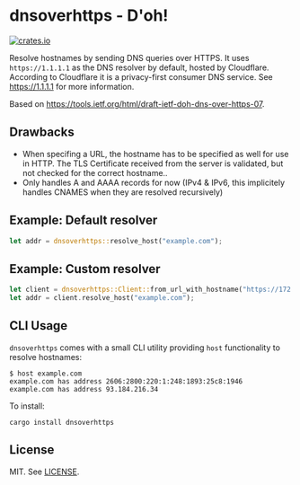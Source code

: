 # dnsoverhttps - D'oh!

[![crates.io](http://meritbadge.herokuapp.com/dnsoverhttps)](https://crates.io/crates/dnsoverhttps)

Resolve hostnames by sending DNS queries over HTTPS.
It uses `https://1.1.1.1` as the DNS resolver by default, hosted by Cloudflare.
According to Cloudflare it is a privacy-first consumer DNS service.
See <https://1.1.1.1> for more information.

Based on <https://tools.ietf.org/html/draft-ietf-doh-dns-over-https-07>.

## Drawbacks

* When specifing a URL, the hostname has to be specified as well for use in HTTP.
  The TLS Certificate received from the server is validated, but not checked for the correct hostname..
* Only handles A and AAAA records for now (IPv4 & IPv6, this implicitely handles CNAMES when they are resolved recursively)

## Example: Default resolver

```rust
let addr = dnsoverhttps::resolve_host("example.com");
```

## Example: Custom resolver

```rust
let client = dnsoverhttps::Client::from_url_with_hostname("https://172.217.21.110/experimental", "dns.google.com".to_string()).unwrap();
let addr = client.resolve_host("example.com");
```

## CLI Usage

`dnsoverhttps` comes with a small CLI utility providing `host` functionality to resolve hostnames:

```
$ host example.com
example.com has address 2606:2800:220:1:248:1893:25c8:1946
example.com has address 93.184.216.34
```

To install:

```
cargo install dnsoverhttps
```

## License

MIT. See [LICENSE](LICENSE).
